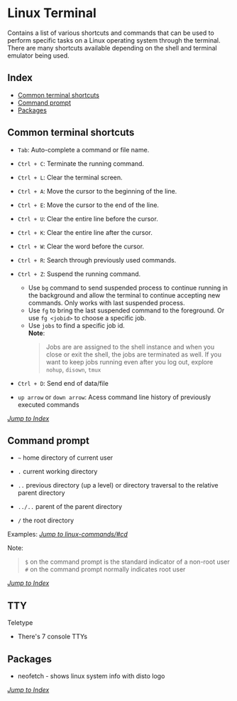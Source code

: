 # Linux Terminal

Contains a list of various shortcuts and commands that can be used to perform
specific tasks on a Linux operating system through the terminal. There are 
many shortcuts available depending on the shell and terminal emulator being 
used.

## Index

* [Common terminal shortcuts](#common-terminal-shortcuts)
* [Command prompt](#command-prompt)
* [Packages](#packages)

## Common terminal shortcuts 

* `Tab`: Auto-complete a command or file name.

* `Ctrl + C`: Terminate the running command.

* `Ctrl + L`: Clear the terminal screen.

* `Ctrl + A`: Move the cursor to the beginning of the line.

* `Ctrl + E`: Move the cursor to the end of the line.

* `Ctrl + U`: Clear the entire line before the cursor.

* `Ctrl + K`: Clear the entire line after the cursor.

* `Ctrl + W`: Clear the word before the cursor.

* `Ctrl + R`: Search through previously used commands.

* `Ctrl + Z`: Suspend the running command.
  * Use `bg` command to send suspended process to continue running in the 
  background and allow the terminal to continue accepting new commands. Only 
  works with last suspended process.
  * Use `fg` to bring the last suspended command to the foreground. Or use 
  `fg <jobid>` to choose a specific job.
  * Use `jobs` to find a specific job id.  
    **Note**:
    > Jobs are are assigned to the shell instance and when you close or exit
    the shell, the jobs are terminated as well. If you want to keep jobs running even after you log out, explore `nohup`, `disown`, `tmux`

* `Ctrl + D`: Send end of data/file

* `up arrow` or `down arrow`: Acess command line history of previously 
executed commands

[*Jump to Index*](#index)
## Command prompt

* `~` home directory of current user

* `.` current working directory

* `..` previous directory (up a level) or directory traversal to
the relative parent directory

* `../..` parent of the parent directory

* `/` the root directory

Examples: [*Jump to linux-commands/#cd*](00-linux-commands.md/#cd)

Note:
> `$` on the command prompt is the standard indicator of a non-root user  
> `#` on the command prompt normally indicates root user

[*Jump to Index*](#index)

## TTY

Teletype

* There's 7 console TTYs

## Packages

* neofetch - shows linux system info with disto logo

[*Jump to Index*](#index)